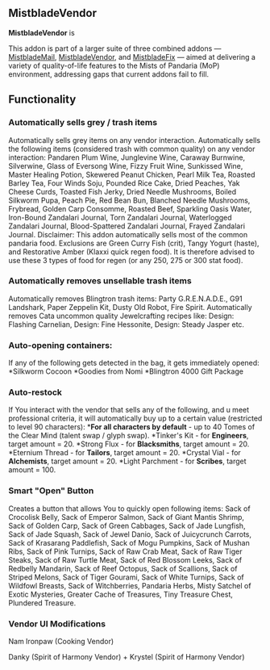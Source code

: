 ## MistbladeVendor

**MistbladeVendor** is 

This addon is part of a larger suite of three combined addons — [MistbladeMail](https://github.com/KeseeX/_MistbladeMail), [MistbladeVendor](https://github.com/KeseeX/_MistbladeVendor), and [MistbladeFix](https://github.com/KeseeX/_MistbladeFix) — aimed at delivering a variety of quality-of-life features to the Mists of Pandaria (MoP) environment, addressing gaps that current addons fail to fill.

## Functionality

### Automatically sells grey / trash items

Automatically sells grey items on any vendor interaction.
Automatically sells the following items (considered trash with common quality) on any vendor interaction: Pandaren Plum Wine, Junglevine Wine, Caraway Burnwine, Silverwine, Glass of Eversong Wine, Fizzy Fruit Wine, Sunkissed Wine, Master Healing Potion, Skewered Peanut Chicken, Pearl Milk Tea, Roasted Barley Tea, Four Winds Soju, Pounded Rice Cake, Dried Peaches, Yak Cheese Curds, Toasted Fish Jerky, Dried Needle Mushrooms, Boiled Silkworm Pupa, Peach Pie, Red Bean Bun, Blanched Needle Mushrooms, Frybread, Golden Carp Consomme, Roasted Beef, Sparkling Oasis Water, Iron-Bound Zandalari Journal, Torn Zandalari Journal,  Waterlogged Zandalari Journal, Blood-Spattered Zandalari Journal, Frayed Zandalari Journal.
Disclaimer: This addon automatically sells most of the common pandaria food. Exclusions are Green Curry Fish (crit), Tangy Yogurt (haste), and Restorative Amber (Klaxxi quick regen food). It is therefore advised to use these 3 types of food for regen (or any 250, 275 or 300 stat food).

### Automatically removes unsellable trash items

Automatically removes Blingtron trash items: Party G.R.E.N.A.D.E., G91 Landshark, Paper Zeppelin Kit, Dusty Old Robot, Fire Spirit.
Automatically removes Cata uncommon quality Jewelcrafting recipes like: Design: Flashing Carnelian, Design: Fine Hessonite, Design: Steady Jasper etc.

### Auto-opening containers:

If any of the following gets detected in the bag, it gets immediately opened:
*Silkworm Cocoon
*Goodies from Nomi
*Blingtron 4000 Gift Package

### Auto-restock

If You interact with the vendor that sells any of the following, and u meet professional criteria, it will automatically buy up to a certain value (restricted to level 90 characters):
***For all characters by default** - up to 40 Tomes of the Clear Mind (talent swap / glyph swap).
*Tinker's Kit - for **Engineers**, target amount = 20.
*Strong Flux - for **Blacksmiths**, target amount = 20.
*Eternium Thread - for **Tailors**, target amount = 20.
*Crystal Vial - for **Alchemists**, target amount = 20.
*Light Parchment - for **Scribes**, target amount = 100.

### Smart "Open" Button

Creates a button that allows You to quickly open following items:
Sack of Crocolisk Belly, Sack of Emperor Salmon, Sack of Giant Mantis Shrimp, Sack of Golden Carp, Sack of Green Cabbages, Sack of Jade Lungfish, Sack of Jade Squash, Sack of Jewel Danio, Sack of Juicycrunch Carrots, Sack of Krasarang Paddlefish, Sack of Mogu Pumpkins, Sack of Mushan Ribs, Sack of Pink Turnips, Sack of Raw Crab Meat, Sack of Raw Tiger Steaks, Sack of Raw Turtle Meat, Sack of Red Blossom Leeks, Sack of Redbelly Mandarin, Sack of Reef Octopus, Sack of Scallions, Sack of Striped Melons, Sack of Tiger Gourami, Sack of White Turnips, Sack of Wildfowl Breasts, Sack of Witchberries, Pandaria Herbs, Misty Satchel of Exotic Mysteries, Greater Cache of Treasures, Tiny Treasure Chest, Plundered Treasure.

### Vendor UI Modifications

Nam Ironpaw (Cooking Vendor)

Danky (Spirit of Harmony Vendor) + Krystel (Spirit of Harmony Vendor)

